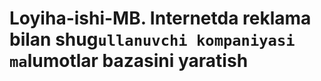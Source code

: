 # Loyiha-ishi-MB.                        Internetda reklama bilan shug`ullanuvchi kompaniyasi ma`lumotlar bazasini yaratish
